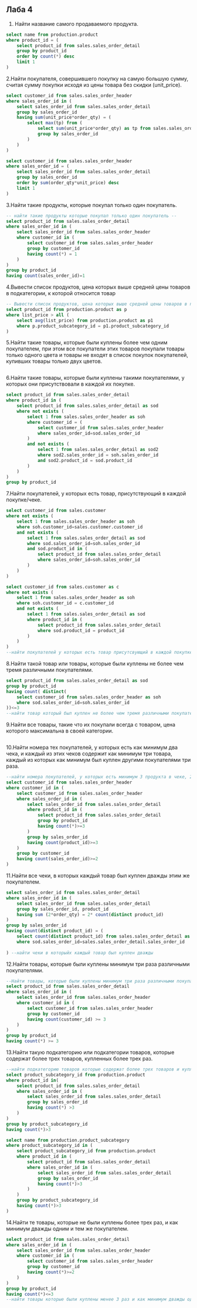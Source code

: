 ## Лаба 4
1. Найти название самого продаваемого продукта.

```sql
select name from production.product
where product_id = (
	select product_id from sales.sales_order_detail
	group by product_id
	order by count(*) desc
	limit 1
)
```

2\.Найти покупателя, совершившего покупку на самую большую сумму, считая сумму покупки исходя из цены товара без скидки (unit_price).

```sql
select customer_id from sales.sales_order_header
where sales_order_id in (
	select sales_order_id from sales.sales_order_detail
	group by sales_order_id
	having sum(unit_price*order_qty) = (
		select max(tp) from (
			select sum(unit_price*order_qty) as tp from sales.sales_order_detail
			group by sales_order_id
		)
	)
)
```

```sql
select customer_id from sales.sales_order_header
where sales_order_id = (
	select sales_order_id from sales.sales_order_detail
	group by sales_order_id
	order by sum(order_qty*unit_price) desc
	limit 1
)
```

3\.Найти такие продукты, которые покупал только один покупатель.

```sql
-- найти такие продукты которые покупал только один покупатель --
select product_id from sales.sales_order_detail
where sales_order_id in (
	select sales_order_id from sales.sales_order_header
	where customer_id in (
		select customer_id from sales.sales_order_header
		group by customer_id 
		having count(*) = 1
	) 
)
group by product_id
having count(sales_order_id)=1
```

4\.Вывести список продуктов, цена которых выше средней цены товаров в подкатегории, к которой относится товар

```sql
-- Вывести список продуктов, цена которых выше средней цены товаров в подкатегории, к которой относится товар --
select product_id from production.product as p
where list_price > all (
	select avg(list_price) from production.product as p1
	where p.product_subcategory_id = p1.product_subcategory_id
)
```

5\.Найти такие товары, которые были куплены более чем одним покупателем, при этом все покупатели этих товаров покупали товары только одного цвета и товары не входят в список покупок покупателей, купивших товары только двух цветов.

```sql
```

6\.Найти такие товары, которые были куплены такими покупателями, у которых  они присутствовали в каждой их покупке.

```sql
select product_id from sales.sales_order_detail
where product_id in (
	select product_id from sales.sales_order_detail as sod
	where not exists (
		select 1 from sales.sales_order_header as soh
		where customer_id = (
			select customer_id from sales.sales_order_header 
			where sales_order_id=sod.sales_order_id
		)
		and not exists (
			select 1 from sales.sales_order_detail as sod2
			where sod2.sales_order_id = soh.sales_order_id
			and sod2.product_id = sod.product_id
		)
	)
)
group by product_id
```

7\.Найти покупателей, у которых есть товар, присутствующий в каждой покупке/чеке.

```sql
select customer_id from sales.customer
where not exists (
	select 1 from sales.sales_order_header as soh
	where soh.customer_id=sales.customer.customer_id
	and not exists (
		select 1 from sales.sales_order_detail as sod
		where sod.sales_order_id=soh.sales_order_id
		and sod.product_id in (
			select product_id from sales.sales_order_detail
			where sales_order_id=soh.sales_order_id
		)
	)
)
```

```sql
select customer_id from sales.customer as c
where not exists (
	select 1 from sales.sales_order_header as soh
	where soh.customer_id = c.customer_id
	and not exists (
		select 1 from sales.sales_order_detail as sod
		where product_id in (
			select product_id from sales.sales_order_detail 
			where sod.product_id = product_id
		)
	)
)
--найти покупателей у которых есть товар присутсвующий в каждой покупке/чеке--
```

8\.Найти такой товар или товары, которые были куплены не более чем тремя различными покупателями.

```sql
select product_id from sales.sales_order_detail as sod
group by product_id
having count( distinct(
	select customer_id from sales.sales_order_header as soh
	where sod.sales_order_id=soh.sales_order_id
))<=3
--найти товар который был куплен не более чем тремя различными покупателями--
```

9\.Найти все товары, такие что их покупали всегда с товаром, цена которого максимальна в своей категории.

```sql
```

10\.Найти номера тех покупателей, у которых есть как минимум два чека, и каждый из этих чеков содержит как минимум три товара, каждый из которых как минимум был куплен другими покупателями три раза.

```sql
--найти номера покупателей, у которых есть минимум 3 продукта в чеке, 2 чека, был куплен 3 раза другими
select customer_id from sales.sales_order_header
where customer_id in (
	select customer_id from sales.sales_order_header
	where sales_order_id in (
		select sales_order_id from sales.sales_order_detail
		where product_id in (
			select product_id from sales.sales_order_detail
			group by product_id
			having count(*)>=3
		)
		group by sales_order_id
		having count(product_id)>=3
	)
	group by customer_id
	having count(sales_order_id)>=2
)
```

11\.Найти все чеки, в которых каждый товар был куплен дважды этим же покупателем.

```sql
select sales_order_id from sales.sales_order_detail
where sales_order_id in (
	select sales_order_id from sales.sales_order_detail
	group by sales_order_id, product_id
	having sum (2*order_qty) = 2* count(distinct product_id)
)
group by sales_order_id
having count(distinct product_id) = (
	select count(distinct product_id) from sales.sales_order_detail as sod
	where sod.sales_order_id=sales.sales_order_detail.sales_order_id
	
) --найти чеки в которыйх каждый товар был куплен дважды
```

12\.Найти товары, которые были куплены минимум три раза различными покупателями.

```sql
--Найти товары, которые были куплены минимум три раза различными покупателями.
select product_id from sales.sales_order_detail
where sales_order_id in (
	select sales_order_id from sales.sales_order_header
	where customer_id in (
		select customer_id from sales.sales_order_header
		group by customer_id
		having count(customer_id) >= 3
	)
)
group by product_id
having count(*) >= 3
```

13\.Найти такую подкатегорию или подкатегории товаров, которые содержат более трех товаров, купленных более трех раз.

```sql
--найти подкатегорию товаров которые содержат более трех товаров и куплены более трех раз
select product_subcategory_id from production.product
where product_id in(
	select product_id from sales.sales_order_detail
	where sales_order_id in (
		select sales_order_id from sales.sales_order_detail
		group by sales_order_id 
		having count(*) >3
	)
)
group by product_subcategory_id
having count(*)>3
```

```sql
select name from production.product_subcategory
where product_subcategory_id in (
	select product_subcategory_id from production.product
	where product_id in (
		select product_id from sales.sales_order_detail
		where sales_order_id in (
			select sales_order_id from sales.sales_order_detail
			group by sales_order_id
			having count(*)>3
		)
	)
	group by product_subcategory_id
	having count(*)>3
)
```

14\.Найти те товары, которые не были куплены более трех раз, и как минимум дважды одним и тем же покупателем.

```sql
select product_id from sales.sales_order_detail
where sales_order_id in (
	select sales_order_id from sales.sales_order_header 
	where customer_id in (
		select customer_id from sales.sales_order_header
		group by customer_id
		having count(*)>=2
	)
)
group by product_id
having count(*)<=3
--найти товары которые были куплены менее 3 раз и как минимум дважды одним и тем же покупателем
```
